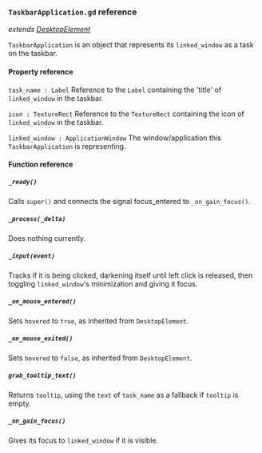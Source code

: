 ### `TaskbarApplication.gd` reference
*extends [DesktopElement](./desktopelement.md)*

`TaskbarApplication` is an object that represents its `linked_window` as a task on the taskbar.

#### Property reference
`task_name : Label`
Reference to the `Label` containing the 'title' of `linked_window` in the taskbar.

`icon : TextureRect`
Reference to the `TextureRect` containing the icon of `linked_window` in the taskbar.

`linked_window : ApplicationWindow`
The window/application this `TaskbarApplication` is representing.

#### Function reference
##### `_ready()`
Calls `super()` and connects the signal focus_entered to `_on_gain_focus()`.

##### `_process(_delta)`
Does nothing currently.

##### `_input(event)`
Tracks if it is being clicked, darkening itself until left click is released, then toggling `linked_window`'s minimization and giving it focus.

##### `_on_mouse_entered()`
Sets `hovered` to `true`, as inherited from `DesktopElement`.

##### `_on_mouse_exited()`
Sets `hovered` to `false`, as inherited from `DesktopElement`.

##### `grab_tooltip_text()`
Returns `tooltip`, using the `text` of `task_name` as a fallback if `tooltip` is empty.

##### `_on_gain_focus()`
Gives its focus to `linked_window` if it is visible.